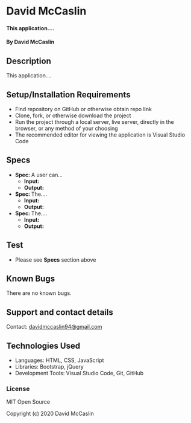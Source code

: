 # David McCaslin

#### This application....

#### By David McCaslin

## Description

This application....


## Setup/Installation Requirements

* Find repository on GitHub or otherwise obtain repo link
* Clone, fork, or otherwise download the project
* Run the project through a local server, live server, directly in the browser, or any method of your choosing
* The recommended editor for viewing the application is Visual Studio Code

## Specs

* <strong>Spec: </strong>A user can...
    * <strong>Input: </strong>  
    * <strong>Output: </strong> 
* <strong>Spec: </strong>The....
    * <strong>Input: </strong>  
    * <strong>Output: </strong> 
* <strong>Spec: </strong>The....
    * <strong>Input: </strong>  
    * <strong>Output: </strong> 

## Test

* Please see <strong>Specs</strong> section above

## Known Bugs

There are no known bugs.

## Support and contact details

Contact: davidmccaslin94@gmail.com

## Technologies Used

* Languages: HTML, CSS, JavaScript
* Libraries: Bootstrap, jQuery
* Development Tools: Visual Studio Code, Git, GitHub

### License

MIT Open Source

Copyright (c) 2020 David McCaslin